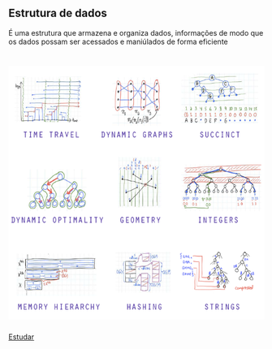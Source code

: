 ## Estrutura de dados

É uma estrutura que armazena e organiza dados, informações de modo que os dados possam ser acessados e maniúlados de forma eficiente

<h1 align="center">
   <img alt="illus" src=".github/illus.png" height="500px" />
</h1>

[Estudar](https://www.youtube.com/watch?v=N3K8PjFOhy4&list=PLGxZ4Rq3BOBrgumpzz-l8kFMw2DLERdxi&ab_channel=LoianeGroner)
